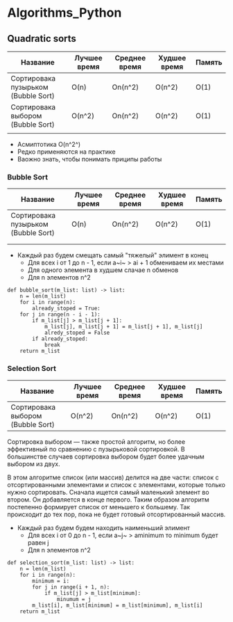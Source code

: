 # Algorithms_Python

## Quadratic sorts

| Название                                 | Лучшее время | Среднее время | Худшее время | Память |
|------------------------------------------|--------------|---------------|--------------|--------|
| Сортировака пузырьком <br/>(Bubble Sort) | O(n)         | On(n^2)       | O(n^2)       | O(1)   |
| Сортировака выбором <br/>(Bubble Sort)   | O(n^2)       | On(n^2)       | O(n^2)       | O(1)   |
|                                          |              |               |              |        |

* Асмиптотика O(n^2^)
* Редко применяются на практике
* Ваожно знать, чтобы понимать приципы работы

### Bubble Sort

| Название                                 | Лучшее время | Среднее время | Худшее время | Память |
|------------------------------------------|--------------|---------------|--------------|--------|
| Сортировака пузырьком <br/>(Bubble Sort) | O(n)         | On(n^2)       | O(n^2)       | O(1)   |
|                                          |              |               |              |        |
|                                          |              |               |              |        |

* Каждый раз будем смещать самый "тяжелый" элимент в конец
    * Для всех i от 1 до n - 1, если a~i~ > ai + 1 обмениваем их местами
    * Для одного элемента в худшем слачае n обменов
    * Для n элементов n^2

```
def bubble_sort(m_list: list) -> list:
    n = len(m_list)
    for i in range(n):
        already_stoped = True:
    for j in range(n - i - 1):
        if m_list[j] > m_list[j + 1]:
            m_list[j], m_list[j + 1] = m_list[j + 1], m_list[j]
            alredy_stoped = False
        if already_stoped:
            break
    return m_list
```

### Selection Sort

| Название                               | Лучшее время | Среднее время | Худшее время | Память |
|----------------------------------------|--------------|---------------|--------------|--------|
| Сортировака выбором <br/>(Bubble Sort) | O(n^2)       | On(n^2)       | O(n^2)       | O(1)   |

Сортировка выбором — также простой алгоритм, но более эффективный по сравнению с пузырьковой сортировкой. В большинстве
случаев сортировка выбором будет более удачным выбором из двух.

В этом алгоритме список (или массив) делится на две части: список с отсортированными элементами и список с элементами,
которые только нужно сортировать. Сначала ищется самый маленький элемент во втором. Он добавляется в конце первого.
Таким образом алгоритм постепенно формирует список от меньшего к большему. Так происходит до тех пор, пока не будет
готовый отсортированный массив.

* Каждый раз будем будем находить наименьший элимент
    * Для всех i от 0 до n - 1, если a~j~ > aminimum то minimum будет равен j
    * Для n элементов n^2

```
def selection_sort(m_list: list) -> list:
    n = len(m_list)
    for i in range(n):
        minimum = i:
        for j in range(i + 1, n):
            if m_list[j] > m_list[minimum]:
                minumum = j
        m_list[i], m_list[minimum] = m_list[minimum], m_list[i]
    return m_list
```